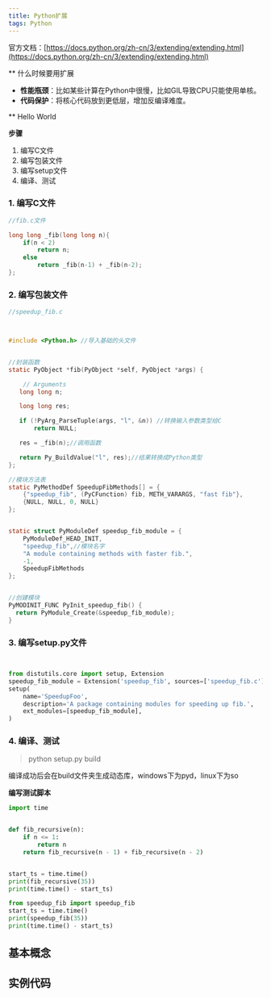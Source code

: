 ```yaml
---
title: Python扩展
tags: Python 
---
```


官方文档：[https://docs.python.org/zh-cn/3/extending/extending.html](https://docs.python.org/zh-cn/3/extending/extending.html)

** 什么时候要用扩展

- **性能瓶颈**：比如某些计算在Python中很慢，比如GIL导致CPU只能使用单核。
- **代码保护**：将核心代码放到更低层，增加反编译难度。

** Hello World

**步骤**

1. 编写C文件
2. 编写包装文件
3. 编写setup文件
4. 编译、测试

### 1. 编写C文件

```C
//fib.c文件

long long _fib(long long n){
    if(n < 2)
        return n;
    else
        return _fib(n-1) + _fib(n-2);
};


```

### 2. 编写包装文件

```C
//speedup_fib.c



#include <Python.h> //导入基础的头文件


//封装函数
static PyObject *fib(PyObject *self, PyObject *args) {

    // Arguments
   long long n;

   long long res;

   if (!PyArg_ParseTuple(args, "l", &n)) //转换输入参数类型给C
       return NULL;

   res = _fib(n);//调用函数

   return Py_BuildValue("l", res);//结果转换成Python类型
};

//模块方法表
static PyMethodDef SpeedupFibMethods[] = {
    {"speedup_fib", (PyCFunction) fib, METH_VARARGS, "fast fib"},
    {NULL, NULL, 0, NULL}
};


static struct PyModuleDef speedup_fib_module = {
    PyModuleDef_HEAD_INIT,
    "speedup_fib",//模块名字
    "A module containing methods with faster fib.",
    -1,
    SpeedupFibMethods
};


//创建模块
PyMODINIT_FUNC PyInit_speedup_fib() {
  return PyModule_Create(&speedup_fib_module);
}
```

### 3. 编写setup.py文件

```Python


from distutils.core import setup, Extension
speedup_fib_module = Extension('speedup_fib', sources=['speedup_fib.c'])
setup(
    name='SpeedupFoo',
    description='A package containing modules for speeding up fib.',
    ext_modules=[speedup_fib_module],
)

```

### 4. 编译、测试

> python setup.py build

编译成功后会在build文件夹生成动态库，windows下为pyd，linux下为so

**编写测试脚本**

```Python
import time


def fib_recursive(n):
    if n <= 1:
        return n
    return fib_recursive(n - 1) + fib_recursive(n - 2)


start_ts = time.time()
print(fib_recursive(35))
print(time.time() - start_ts)

from speedup_fib import speedup_fib
start_ts = time.time()
print(speedup_fib(35))
print(time.time() - start_ts)

```

## 基本概念




## 实例代码